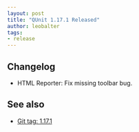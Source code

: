 ```yaml
---
layout: post
title: "QUnit 1.17.1 Released"
author: leobalter
tags:
- release
---
```


## Changelog

* HTML Reporter: Fix missing toolbar bug.

## See also

* [Git tag: 1.17.1](https://github.com/qunitjs/qunit/releases/tag/1.17.1)
